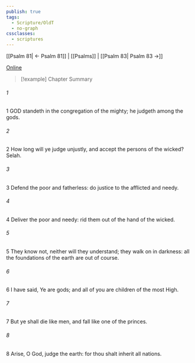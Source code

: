 ```yaml
---
publish: true
tags:
  - Scripture/OldT
  - no-graph
cssclasses:
  - scriptures
---
```

[[Psalm 81| ← Psalm 81]] | [[Psalms]] | [[Psalm 83| Psalm 83 →]]

[Online](https://churchofjesuschrist.org/study/scriptures/ot/ps/82?lang=eng)

>[!example] Chapter Summary
>
###### 1
1 GOD standeth in the congregation of the mighty; he judgeth among the gods.
###### 2
2 How long will ye judge unjustly, and accept the persons of the wicked?  Selah.
###### 3
3 Defend the poor and fatherless: do justice to the afflicted and needy.
###### 4
4 Deliver the poor and needy: rid them out of the hand of the wicked.
###### 5
5 They know not, neither will they understand; they walk on in darkness: all the foundations of the earth are out of course.
###### 6
6 I have said, Ye are gods; and all of you are children of the most High.
###### 7
7 But ye shall die like men, and fall like one of the princes.
###### 8
8 Arise, O God, judge the earth: for thou shalt inherit all nations.



